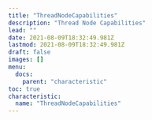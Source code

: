 ```yaml
---
title: "ThreadNodeCapabilities"
description: "Thread Node Capabilities"
lead: ""
date: 2021-08-09T18:32:49.981Z
lastmod: 2021-08-09T18:32:49.981Z
draft: false
images: []
menu:
  docs:
    parent: "characteristic"
toc: true
characteristic:
  name: "ThreadNodeCapabilities"
---
```

